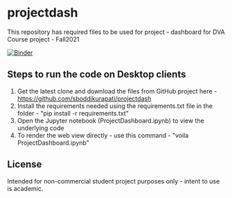 # projectdash
This repository has required files to be used for project - dashboard for DVA Course project - Fall2021

[![Binder](https://mybinder.org/badge_logo.svg)](https://mybinder.org/v2/gh/sboddikurapati/projectdash/HEAD?urlpath=%2Fvoila%2Frender%2FProject_dash_check1.ipynb)

## Steps to run the code on Desktop clients
1. Get the latest clone and download the files from GitHub project here - https://github.com/sboddikurapati/projectdash
2. Install the requirements needed using the requirements.txt file in the folder - "pip install -r requirements.txt"
3. Open the Jupyter notebook (ProjectDashboard.ipynb) to view the underlying code
4. To render the web view directly - use this command - "voila ProjectDashboard.ipynb"

## License
Intended for non-commercial student project purposes only - intent to use is academic.
